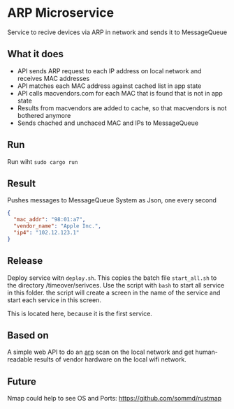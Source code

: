 # ARP Microservice
Service to recive devices via ARP in network and sends it to MessageQueue

## What it does
* API sends ARP request to each IP address on local network and receives MAC addresses
* API matches each MAC address against cached list in app state
* API calls macvendors.com for each MAC that is found that is not in app state
* Results from macvendors are added to cache, so that macvendors is not bothered anymore
* Sends chached and unchaced MAC and IPs to MessageQueue

## Run
Run wiht `sudo cargo run` 


## Result
Pushes messages to MessageQueue System as Json, one every second

```json
{
  "mac_addr": "98:01:a7",
  "vendor_name": "Apple Inc.",
  "ip4": "102.12.123.1"
}
```
## Release
Deploy service witn `deploy.sh`. This copies the batch file `start_all.sh` to the directory /timeover/serivces. Use the script with `bash` to start all service in this folder. the script will create a screen in the name of the service and start each service in this screen. 

This is located here, because it is the first service.

## Based on
A simple web API to do an [arp](https://en.wikipedia.org/wiki/Address_Resolution_Protocol) scan on the local network and get human-readable results of vendor hardware on the local wifi network.

## Future
Nmap could help to see OS and Ports: https://github.com/sommd/rustmap